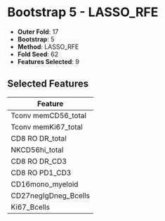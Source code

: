 # Bootstrap 5 - LASSO_RFE

- **Outer Fold**: 17
- **Bootstrap**: 5
- **Method**: LASSO_RFE
- **Fold Seed**: 62
- **Features Selected**: 9

## Selected Features

| Feature |
|---------|
| Tconv memCD56_total |
| Tconv memKi67_total |
| CD8 RO DR_total |
| NKCD56hi_total |
| CD8 RO DR_CD3 |
| CD8 RO PD1_CD3 |
| CD16mono_myeloid |
| CD27negIgDneg_Bcells |
| Ki67_Bcells |
